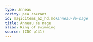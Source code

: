 ```yaml
---
type: Anneau
rarity: peu courant
id: magicitems_az_hd.md#anneau-de-nage
title: Anneau de nage
alias: Ring of Swimming
source: (CDC p141)
---
```


